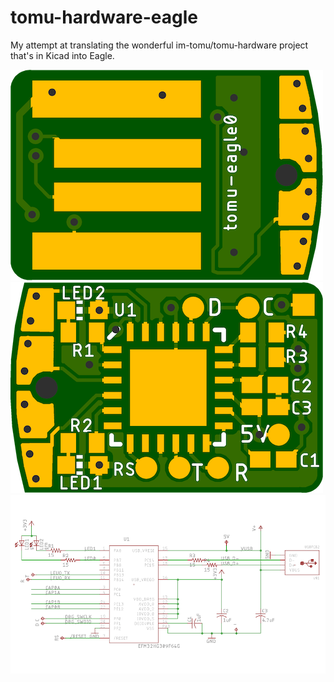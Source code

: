 # tomu-hardware-eagle

My attempt at translating the wonderful im-tomu/tomu-hardware project that's in Kicad into Eagle.

![tomu-eagle0-top](./docs/tomu-eagle0-pcb-top.png) ![tomu-eagle0-bot](./docs/tomu-eagle0-pcb-bot.png)
![tomu-eagle0-sch](./docs/tomu-eagle0-sch.png)

